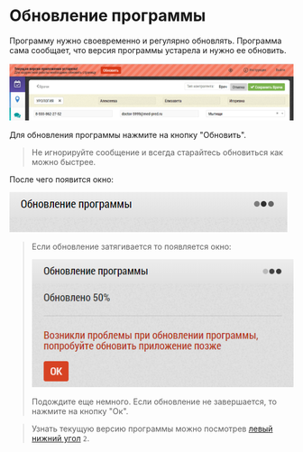 # Обновление программы

Программу нужно своевременно и регулярно обновлять.
Программа сама сообщает, что версия программы устарела и нужно ее обновить.

![](../images/common-update.png)

Для обновления программы нажмите на кнопку "Обновить".

> Не игнорируйте сообщение и всегда старайтесь обновиться как можно быстрее.

После чего появится окно: 

![](../images/common-update-progress.png)


> Если обновление затягивается то появляется окно: 
> 
> ![](../images/common-update-long.png)
>
> Подождите еще немного. Если обновление не завершается, то нажмите на кнопку "Ок".

> Узнать текущую версию программы можно посмотрев [левый нижний угол](common-interface.html) `2`.

